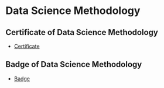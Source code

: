 # Data Science Methodology
## Certificate of Data Science Methodology
* [Certificate](https://www.coursera.org/account/accomplishments/verify/D3CJDPH87N5Q)
## Badge of Data Science Methodology
* [Badge](https://www.credly.com/badges/863137c3-b78b-4f9b-88e3-536b0cefabc9)
